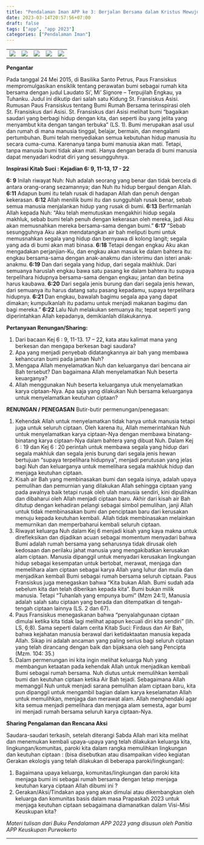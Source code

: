 ```yaml
---
title: "Pendalaman Iman APP ke 3: Berjalan Bersama dalam Kristus Mewujudkan Bumi Rumah Kita Bersama"
date: 2023-03-14T20:57:56+07:00
draft: false
tags: ["app", "app 2023"]
categories: ["Pendalaman Iman"]
---
```

| | | | | | 
|---|---|---|---|---|
| ![](/img/app14mar23.avif) | ![](/img/app14mar231.avif)  | ![](/img/app14mar232.avif)  | ![](/img/app14mar233.avif) | ![](/img/app14mar234.avif) |

**Pengantar** 

Pada tanggal 24 Mei 2015, di Basilika Santo Petrus, Paus Fransiskus mempromulgasikan ensiklik tentang perawatan bumi sebagai rumah kita bersama dengan judul Laudato Si’, Mi’ Signore – Terpujilah Engkau, ya Tuhanku. Judul ini dikutip dari salah satu Kidung St. Fransiskus Asisi. Rumusan Paus Fransiskus tentang Bumi Rumah Bersama terinspirasi oleh St. Fransiskus dari Asisi. St. Fransiskus dari Asisi melihat bumi “bagaikan saudari yang berbagi hidup dengan kita, dan seperti ibu yang jelita yang menyambut kita dengan tangan terbuka” (LS. 1). Bumi merupakan asal usul dan rumah di mana manusia tinggal, belajar, bermain, dan mengalami pertumbuhan. Bumi telah menyediakan semua kebutuhan hidup manusia itu secara cuma-cuma. Karenanya tanpa bumi manusia akan mati. Tetapi, tanpa manusia bumi tidak akan mati. Hanya dengan berada di bumi manusia dapat menyadari kodrat diri yang sesungguhnya.

**Inspirasi Kitab Suci : Kejadian 6: 9, 11-13, 17 - 22** 

**6: 9** Inilah riwayat Nuh: Nuh adalah seorang yang benar dan tidak bercela di antara orang-orang sezamannya; dan Nuh itu hidup bergaul dengan Allah. 
**6:11** Adapun bumi itu telah rusak di hadapan Allah dan penuh dengan kekerasan. 
**6:12** Allah menilik bumi itu dan sungguhlah rusak benar, sebab semua manusia menjalankan hidup yang rusak di bumi. 
**6:13** Berfirmanlah Allah kepada Nuh: “Aku telah memutuskan mengakhiri hidup segala makhluk, sebab bumi telah penuh dengan kekerasan oleh mereka, jadi Aku akan memusnahkan mereka bersama-sama dengan bumi.” 
**6:17** “Sebab sesungguhnya Aku akan mendatangkan air bah meliputi bumi untuk memusnahkan segala yang hidup dan bernyawa di kolong langit; segala yang ada di bumi akan mati binasa. 
**6:18** Tetapi dengan engkau Aku akan mengadakan perjanjian-Ku, dan engkau akan masuk ke dalam bahtera itu: engkau bersama-sama dengan anak-anakmu dan isterimu dan isteri anak-anakmu. 
**6:19** Dan dari segala yang hidup, dari segala makhluk. Dari semuanya haruslah engkau bawa satu pasang ke dalam bahtera itu supaya terpelihara hidupnya bersama-sama dengan engkau; jantan dan betina harus kaubawa. 
**6:20** Dari segala jenis burung dan dari segala jenis hewan, dari semuanya itu harus datang satu pasang kepadamu, supaya terpelihara hidupnya. 
**6:21** Dan engkau, bawalah bagimu segala apa yang dapat dimakan; kumpulkanlah itu padamu untuk menjadi makanan bagimu dan bagi mereka.” 
**6:22** Lalu Nuh melakukan semuanya itu; tepat seperti yang diperintahkan Allah kepadanya, demikianlah dilakukannya.

**Pertanyaan Renungan/Sharing:** 

1.  Dari bacaan Kej 6 : 9, 11-13. 17 – 22, kata atau kalimat mana yang berkesan dan mengapa berkesan bagi saudara?
2.  Apa yang menjadi penyebab didatangkannya air bah yang membawa kehancuran bumi pada jaman Nuh?
3.  Mengapa Allah menyelamatkan Nuh dan keluarganya dari bencana air Bah tersebut? Dan bagaimana Allah menyelamatkan Nuh beserta keuarganya?
4.  Allah menggunakan Nuh beserta keluarganya utuk menyelamatkan karya ciptaan-Nya. Apa saja yang dilakukan Nuh bersama keluarganya untuk menyelamatkan keutuhan ciptaan?

**RENUNGAN / PENEGASAN** 
Butir-butir permenungan/penegasan: 

1.  Kehendak Allah untuk menyelamatkan tidak hanya untuk manusia tetapi juga untuk seluruh ciptaan. Oleh karena itu, Allah memerintahkan Nuh untuk menyelamatkan karya ciptaan-Nya dengan membawa binatang-binatang karya ciptaan-Nya dalam bahtera yang dibuat Nuh. Dalam Kej 6 : 19 dan Kej 6 : 20 perintah untuk membawa segala yang hidup dari segala makhluk dan segala jenis burung dari segala jenis hewan bertujuan “supaya terpelihara hidupnya”, menjadi perutusan yang jelas bagi Nuh dan keluarganya untuk memelihara segala makhluk hidup dan menjaga keutuhan ciptaan. 
2.  Kisah air Bah yang membinasakan bumi dan segala isinya, adalah upaya pemulihan dan pemurnian yang dilakukan Allah sehingga ciptaan yang pada awalnya baik tetapi rusak oleh ulah manusia sendiri, kini dipulihkan dan dibaharui oleh Allah menjadi ciptaan baru. Akhir dari kisah air Bah ditutup dengan kehadiran pelangi sebagai simbol pemulihan, janji Allah untuk tidak membinasakan bumi dan penciptaan baru dari kerusakan menuju kepada keutuhan kembali. Allah tidak membinasakan melainkan memurnikan dan memperbaharui kembali seluruh ciptaan. 
3.  Riwayat keluarga Nuh dalam Kej 6 menjadi kisah yang kaya makna untuk direfleksikan dan dijadikan acuan sebagai momentum menyadari bahwa Bumi adalah rumah bersama yang seharusnya tidak dirusak oleh kedosaan dan perilaku jahat manusia yang mengakibatkan kerusakan alam ciptaan. Manusia dipanggil untuk menyadari kerusakan lingkungan hidup sebagai kesempatan untuk bertobat, merawat, menjaga dan memelihara alam ciptaan sebagai karya Allah yang luhur dan mulia dan menjadikan kembali Bumi sebagai rumah bersama seluruh ciptaan. Paus Fransiskus juga menegaskan bahwa “Kita bukan Allah. Bumi sudah ada sebelum kita dan telah diberikan kepada kita”. Bumi bukan milik manusia. Tetapi “Tuhanlah yang empunya bumi” (Mzm 24:1), Manusia adalah salah satu ciptaan yang berada dan ditempatkan di tengah-tengah ciptaan lainnya (LS. 2 dan 67). 
4.  Paus Fransiskus menegaskanan bahwa “penyalahgunaan ciptaan dimulai ketika kita tidak lagi melihat apapun kecuali diri kita sendiri” (lih. LS, 6;8). Sama seperti dalam cerita Kitab Suci: Firdaus dan Air Bah, bahwa kejahatan manusia berawal dari ketidaktaatan manusia kepada Allah. Sikap ini adalah ancaman yang paling serius bagi seluruh ciptaan yang telah dirancang dengan baik dan bijaksana oleh sang Pencipta (Mzm. 104: 35.) 
5.  Dalam permenungan ini kita ingin melihat keluarga Nuh yang membangun ketaatan pada kehendak Allah untuk menjadikan kembali Bumi sebagai rumah bersama. Nuh diutus untuk memulihkan kembali bumi dan keutuhan ciptaan ketika Air Bah tejadi. Sebagaimana Allah memanggil Nuh untuk menjadi sarana pemulihan alam ciptaan baru, kita pun dipanggil untuk mengambil bagian dalam karya keselamatan Allah untuk memulihkan, menjaga dan merawat alam. Allah menghendaki agar kita semua menjadi pemelihara dan menjaga alam semesta, agar bumi ini menjadi rumah bersama seluruh karya ciptaan-Nya. 

**Sharing Pengalaman dan Rencana Aksi** 

Saudara-saudari terkasih, setelah diterangi Sabda Allah mari kita melihat dan menemukan kembali upaya-upaya yang telah dilakukan keluarga kita, lingkungan/komunitas, paroki kita dalam rangka memulihkan lingkungan dan keutuhan ciptaan : 
(bisa disebutkan atau disampaikan video kegiatan Gerakan ekologis yang telah dilakukan di beberapa paroki/lingkungan): 
1. Bagaimana upaya keluarga, komunitas/lingkungan dan paroki kita menjaga bumi ini sebagai rumah bersama dengan tetap menjaga keutuhan karya ciptaan Allah dibumi ini ? 
2. Gerakan/Aksi/Tindakan apa yang akan dimulai atau dikembangkan oleh keluarga dan komunitas basis dalam masa Prapaskah 2023 untuk menjaga keutuhan ciptaan sebagaimana diamanatkan dalam Visi-Misi Keuskupan kita?

*Materi tulisan dari Buku Pendalaman APP 2023 yang disusun oleh Panitia APP Keuskupan Purwokerto*

------------------------------------------------------------------------